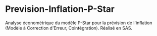 # Prevision-Inflation-P-Star
Analyse économétrique du modèle P-Star pour la prévision de l'inflation (Modèle à Correction d'Erreur, Cointégration). Réalisé en SAS.
